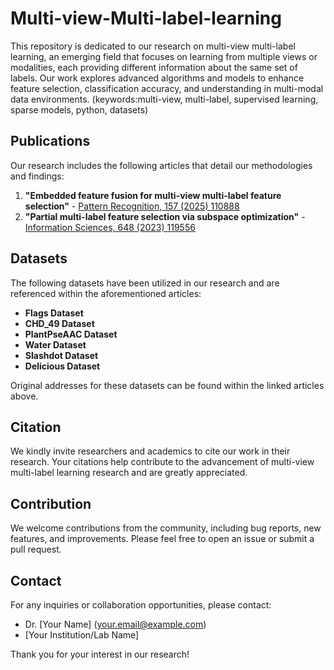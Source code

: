 # Multi-view-Multi-label-learning
This repository is dedicated to our research on multi-view multi-label learning, an emerging field that focuses on learning from multiple views or modalities, each providing different information about the same set of labels. Our work explores advanced algorithms and models to enhance feature selection, classification accuracy, and understanding in multi-modal data environments.
(keywords:multi-view, multi-label, supervised learning, sparse models, python, datasets)

## Publications

Our research includes the following articles that detail our methodologies and findings:

1. **"Embedded feature fusion for multi-view multi-label feature selection"** - [Pattern Recognition, 157 (2025) 110888](https://www.sciencedirect.com/science/article/abs/pii/S0031320321000888)
2. **"Partial multi-label feature selection via subspace optimization"** - [Information Sciences, 648 (2023) 119556](https://www.journals.elsevier.com/information-sciences)

## Datasets

The following datasets have been utilized in our research and are referenced within the aforementioned articles:

- **Flags Dataset**
- **CHD_49 Dataset**
- **PlantPseAAC Dataset**
- **Water Dataset**
- **Slashdot Dataset**
- **Delicious Dataset**

Original addresses for these datasets can be found within the linked articles above.

## Citation

We kindly invite researchers and academics to cite our work in their research. Your citations help contribute to the advancement of multi-view multi-label learning research and are greatly appreciated.

## Contribution

We welcome contributions from the community, including bug reports, new features, and improvements. Please feel free to open an issue or submit a pull request.

## Contact

For any inquiries or collaboration opportunities, please contact:

- Dr. [Your Name] ([your.email@example.com](mailto:your.email@example.com))
- [Your Institution/Lab Name]

Thank you for your interest in our research!




